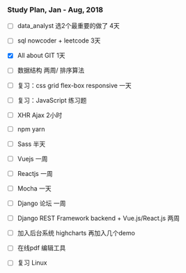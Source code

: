 ### Study Plan, Jan - Aug, 2018

- [ ] data_analyst 选2个最重要的做了 4天
- [ ] sql nowcoder + leetcode 3天

- [x] All about GIT 1天
- [ ] 数据结构 两周/ 排序算法

- [ ] 复习：css grid flex-box responsive 一天
- [ ] 复习：JavaScript 练习题
- [ ] XHR Ajax 2小时

- [ ] npm yarn
- [ ] Sass 半天
- [ ] Vuejs 一周
- [ ] Reactjs 一周
- [ ] Mocha 一天

- [ ] Django 论坛 一周

- [ ] Django REST Framework backend + Vue.js/React.js 两周
- [ ] 加入后台系统 highcharts 再加入几个demo
- [ ] 在线pdf 编辑工具 
- [ ] 复习 Linux